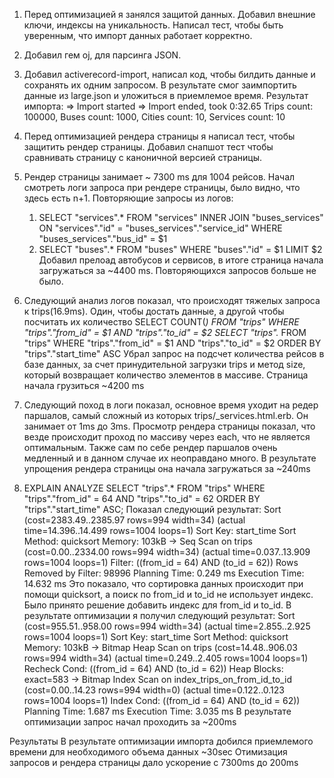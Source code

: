 1. Перед оптимизацией я занялся защитой данных. Добавил внешние ключи, индексы на уникальность. Написал тест, чтобы быть уверенным, что импорт данных работает корректно.
2. Добавил гем oj, для парсинга JSON.
3. Добавил activerecord-import, написал код, чтобы билдить данные и сохранять их одним запросом.
  В результате смог заимпортить данные из large.json и уложиться в приемлемое время.
  Результат импорта:
  => Import started
  => Import ended, took  0:32.65
  Trips count: 100000, Buses count: 1000, Cities count: 10, Services count: 10

4. Перед оптимизацией рендера страницы я написал тест, чтобы защитить рендер страницы. Добавил снапшот тест чтобы сравнивать страницу с каноничной версией страницы.
5. Рендер страницы занимает ~ 7300 ms для 1004 рейсов.
  Начал смотреть логи запроса при рендере страницы, было видно, что здесь есть n+1.
  Повторяющие запросы из логов:
    1. SELECT "services".* FROM "services" INNER JOIN "buses_services" ON "services"."id" = "buses_services"."service_id" WHERE "buses_services"."bus_id" = $1
    2. SELECT  "buses".* FROM "buses" WHERE "buses"."id" = $1 LIMIT $2
  Добавил прелоад автобусов и сервисов, в итоге страница начала загружаться за ~4400 ms. Повторяющихся запросов больше не было.
6. Следующий анализ логов показал, что происходят тяжелых запроса к trips(16.9ms). Один, чтобы достать данные, а другой чтобы посчитать их количество
  SELECT COUNT(*) FROM "trips" WHERE "trips"."from_id" = $1 AND "trips"."to_id" = $2
  SELECT "trips".* FROM "trips" WHERE "trips"."from_id" = $1 AND "trips"."to_id" = $2 ORDER BY "trips"."start_time" ASC
  Убрал запрос на подсчет количества рейсов в базе данных, за счет принудительной загрузки trips и метод size, который возвращает количество элементов в массиве. Страница начала грузиться ~4200 ms
7. Следующий поход в логи показал, основное время уходит на редер паршалов, самый сложный из которых trips/_services.html.erb. Он занимает от 1ms до 3ms. Просмотр рендера страницы показал, что везде происходит проход по массиву через each, что не является оптимальным. Также сам по себе рендер паршалов очень медленный и в данном случае их неоправдано много.
  В результате упрощения рендера страницы она начала загружаться за ~240ms
8. EXPLAIN ANALYZE SELECT "trips".* FROM "trips" WHERE "trips"."from_id" = 64 AND "trips"."to_id" = 62 ORDER BY "trips"."start_time" ASC;
  Показал следующий результат:
  Sort  (cost=2383.49..2385.97 rows=994 width=34) (actual time=14.396..14.499 rows=1004 loops=1)
  Sort Key: start_time
  Sort Method: quicksort  Memory: 103kB
    ->  Seq Scan on trips  (cost=0.00..2334.00 rows=994 width=34) (actual time=0.037..13.909 rows=1004 loops=1)
          Filter: ((from_id = 64) AND (to_id = 62))
          Rows Removed by Filter: 98996
  Planning Time: 0.249 ms
  Execution Time: 14.632 ms
  Это показало, что сортировка данных происходит при помощи quicksort, а поиск по from_id и to_id не использует индекс.
  Было принято решение добавить индекс для from_id и to_id.
  В результате оптимизации я получил следующий результат:
  Sort  (cost=955.51..958.00 rows=994 width=34) (actual time=2.855..2.925 rows=1004 loops=1)
  Sort Key: start_time
  Sort Method: quicksort  Memory: 103kB
    ->  Bitmap Heap Scan on trips  (cost=14.48..906.03 rows=994 width=34) (actual time=0.249..2.405 rows=1004 loops=1)
          Recheck Cond: ((from_id = 64) AND (to_id = 62))
          Heap Blocks: exact=583
          ->  Bitmap Index Scan on index_trips_on_from_id_to_id  (cost=0.00..14.23 rows=994 width=0) (actual time=0.122..0.123 rows=1004 loops=1)
                Index Cond: ((from_id = 64) AND (to_id = 62))
  Planning Time: 1.687 ms
  Execution Time: 3.035 ms
  В результате оптимизации запрос начал проходить за ~200ms

Результаты
В результате оптимизации импорта добился приемлемого времени для необходимого объема данных ~30sec
Отимизация запросов и рендера страницы дало ускорение с 7300ms до 200ms
